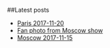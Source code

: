 ##Latest posts

* [Paris 2017-11-20](blogg/paris-2017-11-20)
* [Fan photo from Moscow show](blogg/fan-photo-2017-11-19)
* [Moscow 2017-11-15](blogg/moscow-2017-11-15)

